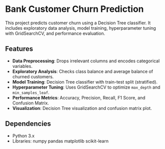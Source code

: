 # Bank Customer Churn Prediction

This project predicts customer churn using a Decision Tree classifier. It includes exploratory data analysis, model training, hyperparameter tuning with GridSearchCV, and performance evaluation.

##  Features
- **Data Preprocessing**: Drops irrelevant columns and encodes categorical variables.
- **Exploratory Analysis**: Checks class balance and average balance of churned customers.
- **Model Training**: Decision Tree classifier with train-test split (stratified).
- **Hyperparameter Tuning**: Uses GridSearchCV to optimize `max_depth` and `min_samples_leaf`.
- **Performance Metrics**: Accuracy, Precision, Recall, F1 Score, and Confusion Matrix.
- **Visualization**: Decision Tree visualization and confusion matrix plot.

## Dependencies
- Python 3.x
- Libraries: numpy pandas matplotlib scikit-learn

